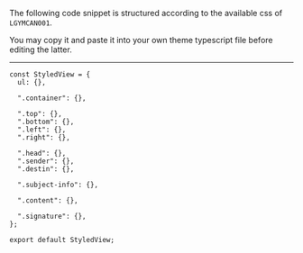The following code snippet is structured according to the available css of `LGYMCAN001`.

You may copy it and paste it into your own theme typescript file before editing the latter.

---

```
const StyledView = {
  ul: {},

  ".container": {},

  ".top": {},
  ".bottom": {},
  ".left": {},
  ".right": {},

  ".head": {},
  ".sender": {},
  ".destin": {},

  ".subject-info": {},

  ".content": {},

  ".signature": {},
};

export default StyledView;
```
